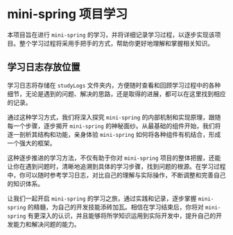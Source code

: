 # mini-spring 项目学习

本项目旨在进行 `mini-spring` 的学习，并将详细记录学习过程，以逐步实现该项目。整个学习过程将采用手把手的方式，帮助你更好地理解和掌握相关知识。

## 学习日志存放位置
学习日志将存储在 `studyLogs` 文件夹内，方便随时查看和回顾学习过程中的各种细节，无论是遇到的问题、解决的思路，还是取得的进展，都可以在这里找到相应的记录。

通过这种学习方式，我们将深入探究 `mini-spring` 的内部机制和实现原理，跟随每一个步骤，逐步揭开 `mini-spring` 的神秘面纱。从最基础的组件开始，我们将逐一剖析其结构和功能，亲身体验 `mini-spring` 如何将各种组件有机结合，形成一个强大的框架。

这种逐步推进的学习方法，不仅有助于你对 `mini-spring` 项目的整体把握，还能让你在遇到问题时，清晰地追溯到具体的学习步骤，找到问题的根源。在学习过程中，你可以随时参考学习日志，对比自己的理解与实际操作，不断调整和完善自己的知识体系。

让我们一起开启 `mini-spring` 的学习之旅，通过实践和记录，逐步掌握 `mini-spring` 的精髓，为自己的开发技能添砖加瓦。相信在学习结束后，你将对 `mini-spring` 有更深入的认识，并且能够将所学知识运用到实际开发中，提升自己的开发能力和解决问题的能力。